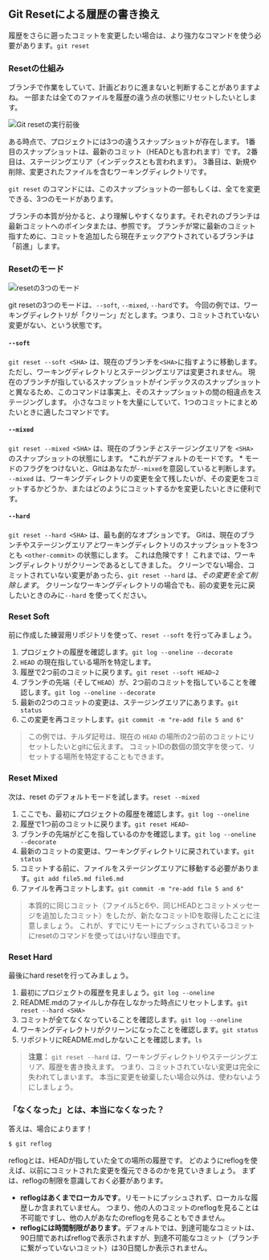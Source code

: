 ## Git Resetによる履歴の書き換え

履歴をさらに遡ったコミットを変更したい場合は、より強力なコマンドを使う必要があります。`git reset`

### Resetの仕組み

ブランチで作業をしていて、計画どおりに進まないと判断することがありますよね。 一部または全てのファイルを履歴の違う点の状態にリセットしたいとします。

![Git resetの実行前後](img/reset-visual.png)

ある時点で、プロジェクトには3つの違うスナップショットが存在します。 1番目のスナップショットは、最新のコミット（HEADとも言われます）です。 2番目は、ステージングエリア（インデックスとも言われます）。 3番目は、新規や削除、変更されたファイルを含むワーキングディレクトリです。

`git reset` のコマンドには、このスナップショットの一部もしくは、全てを変更できる、3つのモードがあります。

ブランチの本質が分かると、より理解しやすくなります。それぞれのブランチは最新コミットへのポインタまたは、参照です。 ブランチが常に最新のコミット指すために、コミットを追加したら現在チェックアウトされているブランチは「前進」します。

### Resetのモード

![resetの3つのモード](img/reset-modes.png)

git resetの3つのモードは、`--soft`, `--mixed`, `--hard`です。 今回の例では、ワーキングディレクトリが「クリーン」だとします。つまり、コミットされていない変更がない、という状態です。

#### `--soft`

`git reset --soft <SHA>` は、現在のブランチを`<SHA>`に指すように移動します。 ただし、ワーキングディレクトリとステージングエリアは変更されません。 現在のブランチが指しているスナップショットがインデックスのスナップショットと異なるため、このコマンドは事実上、そのスナップショットの間の相違点をステージングします。 小さなコミットを大量にしていて、1つのコミットにまとめたいときに適したコマンドです。

#### `--mixed`

`git reset --mixed <SHA>` は、現在のブランチ*と*ステージングエリアを `<SHA>` のスナップショットの状態にします。 *これがデフォルトのモードです。 * モードのフラグをつけないと、Gitはあなたが`--mixed`を意図していると判断します。 `--mixed` は、ワーキングディレクトリの変更を全て残したいが、その変更をコミットするかどうか、またはどのようにコミットするかを変更したいときに便利です。

#### `--hard`

`git reset --hard <SHA>` は、最も劇的なオプションです。 Gitは、現在のブランチやステージングエリア*と*ワーキングディレクトリのスナップショットを3つとも `<other-commit>` の状態にします。 これは危険です！ これまでは、ワーキングディレクトリがクリーンであるとしてきました。 クリーンでない場合、コミットされていない変更があったら、`git reset --hard` は、*その変更を全て削除します*。 クリーンなワーキングディレクトリの場合でも、前の変更を元に戻したいときのみに`--hard` を使ってください。

### Reset Soft

前に作成した練習用リポジトリを使って、`reset --soft` を行ってみましょう。

1. プロジェクトの履歴を確認します。`git log --oneline --decorate`
2. `HEAD` の現在指している場所を特定します。
3. 履歴で2つ前のコミットに戻ります。`git reset --soft HEAD~2`
4. ブランチの先端（そして`HEAD`）が、2つ前のコミットを指していることを確認します。`git log --oneline --decorate`
5. 最新の2つのコミットの変更は、ステージングエリアにあります。`git status`
6. この変更を再コミットします。`git commit -m "re-add file 5 and 6"`

> この例では、チルダ記号は、現在の `HEAD` の場所の2つ前のコミットにリセットしたいとgitに伝えます。 コミットIDの数個の頭文字を使って、リセットする場所を特定することもできます。

### Reset Mixed

次は、reset のデフォルトモードを試します。`reset --mixed`

1. ここでも、最初にプロジェクトの履歴を確認します。`git log --oneline`
2. 履歴で1つ前のコミットに戻ります。`git reset HEAD~`
3. ブランチの先端がどこを指しているのかを確認します。`git log --oneline --decorate`
4. 最新のコミットの変更は、ワーキングディレクトリに戻されています。`git status`
5. コミットする前に、ファイルをステージングエリアに移動する必要があります。`git add file5.md file6.md`
6. ファイルを再コミットします。`git commit -m "re-add file 5 and 6"`

> 本質的に同じコミット（ファイル5と6や、同じHEADとコミットメッセージを追加したコミット）をしたが、新たなコミットIDを取得したことに注意しましょう。 これが、すでにリモートにプッシュされているコミットにresetのコマンドを使ってはいけない理由です。

### Reset Hard

最後にhard resetを行ってみましょう。

1. 最初にプロジェクトの履歴を見ましょう。`git log --oneline`
2. README.mdのファイルしか存在しなかった時点にリセットします。`git reset --hard <SHA>`
3. コミットが全てなくなっていることを確認します。`git log --oneline`
4. ワーキングディレクトリがクリーンになったことを確認します。`git status`
5. リポジトリにREADME.mdしかないことを確認します。`ls`

> **注意：** `git reset --hard` は、ワーキングディレクトリやステージングエリア、履歴を書き換えます。 つまり、コミットされていない変更は完全に失われてしまいます。 本当に変更を破棄したい場合以外は、使わないようにしましょう。

### 「なくなった」とは、本当になくなった？

答えは、場合によります！

```sh
$ git reflog
```

reflogとは、HEADが指していた全ての場所の履歴です。 どのようにreflogを使えば、以前にコミットされた変更を復元できるのかを見ていきましょう。 まずは、reflogの制限を意識しておく必要があります。

- **reflogはあくまでローカルです**。リモートにプッシュされず、ローカルな履歴しか含まれていません。 つまり、他の人のコミットのreflogを見ることは不可能ですし、他の人があなたのreflogを見ることもできません。
- **reflogには時間制限があります**。デフォルトでは、到達可能なコミットは、90日間であればreflogで表示されますが、到達不可能なコミット（ブランチに繋がっていないコミット）は30日間しか表示されません。